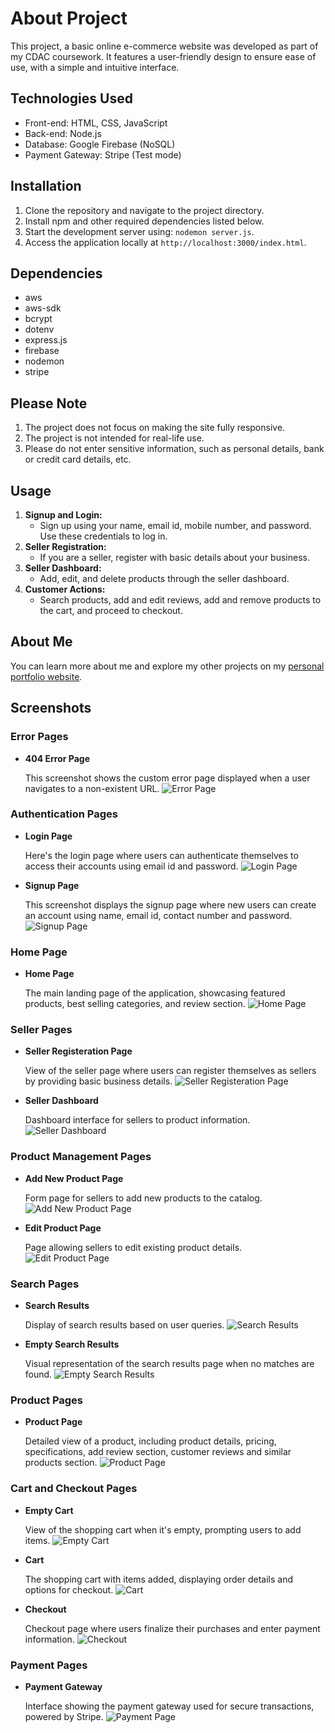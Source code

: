 # About Project

This project, a basic online e-commerce website was developed as part of my CDAC coursework. It features a user-friendly design to ensure ease of use, with a simple and intuitive interface.

## Technologies Used

- Front-end: HTML, CSS, JavaScript
- Back-end: Node.js
- Database: Google Firebase (NoSQL)
- Payment Gateway: Stripe (Test mode)

## Installation

1. Clone the repository and navigate to the project directory.
2. Install npm and other required dependencies listed below.
3. Start the development server using: `nodemon server.js`.
4. Access the application locally at `http://localhost:3000/index.html`.

## Dependencies

- aws
- aws-sdk
- bcrypt
- dotenv
- express.js
- firebase
- nodemon
- stripe

## Please Note

1. The project does not focus on making the site fully responsive.
2. The project is not intended for real-life use.
3. Please do not enter sensitive information, such as personal details, bank or credit card details, etc.

## Usage

1. **Signup and Login:**
   - Sign up using your name, email id, mobile number, and password. Use these credentials to log in.
2. **Seller Registration:**
   - If you are a seller, register with basic details about your business.
3. **Seller Dashboard:**
   - Add, edit, and delete products through the seller dashboard.
4. **Customer Actions:**
   - Search products, add and edit reviews, add and remove products to the cart, and proceed to checkout.

## About Me

You can learn more about me and explore my other projects on my [personal portfolio website](https://siddheshmestri.online).

## Screenshots

### Error Pages

- **404 Error Page**

  This screenshot shows the custom error page displayed when a user navigates to a non-existent URL.
  ![Error Page](public/screenshots/404-page.png)

### Authentication Pages

- **Login Page**

  Here's the login page where users can authenticate themselves to access their accounts using email id and password.
  ![Login Page](public/screenshots/login.png)

- **Signup Page**

  This screenshot displays the signup page where new users can create an account using name, email id, contact number and password.
  ![Signup Page](public/screenshots/signup.png)

### Home Page

- **Home Page**

  The main landing page of the application, showcasing featured products, best selling categories, and review section.
  ![Home Page](public/screenshots/home-page.jpg)

### Seller Pages

- **Seller Registeration Page**

  View of the seller page where users can register themselves as sellers by providing basic business details.
  ![Seller Registeration Page](public/screenshots/seller-registration.png)

- **Seller Dashboard**

  Dashboard interface for sellers to product information.
  ![Seller Dashboard](public/screenshots/seller-dashboard.png)

### Product Management Pages

- **Add New Product Page**

  Form page for sellers to add new products to the catalog.
  ![Add New Product Page](public/screenshots/add-new-product.png)

- **Edit Product Page**

  Page allowing sellers to edit existing product details.
  ![Edit Product Page](public/screenshots/edit-product.png)

### Search Pages

- **Search Results**

  Display of search results based on user queries.
  ![Search Results](public/screenshots/search-results.png)

- **Empty Search Results**

  Visual representation of the search results page when no matches are found.
  ![Empty Search Results](public/screenshots/search-results-empty.png)

### Product Pages

- **Product Page**

  Detailed view of a product, including product details, pricing, specifications, add review section, customer reviews and similar products section.
  ![Product Page](public/screenshots/product-details.png)

### Cart and Checkout Pages

- **Empty Cart**

  View of the shopping cart when it's empty, prompting users to add items.
  ![Empty Cart](public/screenshots/empty-cart.png)

- **Cart**

  The shopping cart with items added, displaying order details and options for checkout.
  ![Cart](public/screenshots/cart.png)

- **Checkout**

  Checkout page where users finalize their purchases and enter payment information.
  ![Checkout](public/screenshots/checkout.png)

### Payment Pages

- **Payment Gateway**

  Interface showing the payment gateway used for secure transactions, powered by Stripe.
  ![Payment Page](public/screenshots/payment-page.png)
